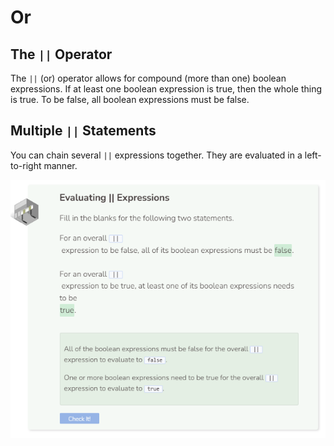 # Or
## The `||` Operator
The `||` (or) operator allows for compound (more than one) boolean expressions. If at least one boolean expression is true, then the whole thing is true. To be false, all boolean expressions must be false.

## Multiple `||` Statements
You can chain several `||` expressions together. They are evaluated in a left-to-right manner.

![Question 5](_assets/Q5.png)
